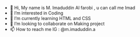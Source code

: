 - 👋 Hi, My name is M. Imaduddin Al farobi , u can call me Imad
- 👀 I’m interested in Coding
- 🌱 I’m currently learning HTML and CSS
- 💞️ I’m looking to collaborate on Making project
- 📫 How to reach me IG : @m.imaduddin.a 

<!---
/imad is a ✨ special ✨ repository because its `README.md` (this file) appears on your GitHub profile.
You can click the Preview link to take a look at your changes.
--->
